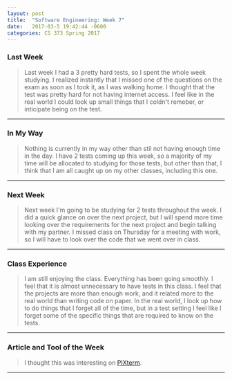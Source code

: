 ```yaml
---
layout: post
title:  "Software Engineering: Week 7"
date:   2017-03-5 19:42:44 -0600
categories: CS 373 Spring 2017
---
```



### Last Week

>Last week I had a 3 pretty hard tests, so I spent the whole week studying. I realized instantly that I missed one of the questions on the exam as soon as I took it, as I was walking home. I thought that the test was pretty hard for not having internet access. I feel like in the real world I could look up small things that I coldn't remeber, or inticipate being on the test.

----


### In My Way

>Nothing is currently in my way other than stil not having enough time in the day. I have 2 tests coming up this week, so a majority of my time will be allocated to studying for those tests, but other than that, I think that I am all caught up on my other classes, including this one.

----


### Next Week

> Next week I'm going to be studying for 2 tests throughout the week. I did a quick glance on over the next project, but I will spend more time looking over the requirements for the next project and begin talking with my partner. I missed class on Thursday for a meeting with work, so I will have to look over the code that we went over in class.

----


### Class Experience

>I am still enjoying the class. Everything has been going smoothly. I feel that it is almost unnecessary to have tests in this class. I feel that the projects are more than enough work, and it related more to the real world than writing code on paper. In the real world, I look up how to do things that I forget all of the time, but in a test setting I feel like I forget some of the specific things that are required to know on the tests.

----


### Article and Tool of the Week

>I thought this was interesting on [PIXterm][PIXterm]. 


----



[PIXterm]: https://github.com/eliukblau/pixterm
